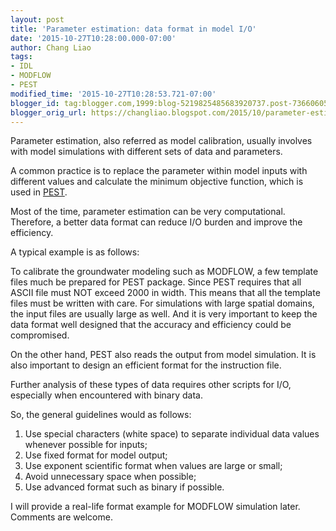 ```yaml
---
layout: post
title: 'Parameter estimation: data format in model I/O'
date: '2015-10-27T10:28:00.000-07:00'
author: Chang Liao
tags:
- IDL
- MODFLOW
- PEST
modified_time: '2015-10-27T10:28:53.721-07:00'
blogger_id: tag:blogger.com,1999:blog-5219825485683920737.post-7366060579307215119
blogger_orig_url: https://changliao.blogspot.com/2015/10/parameter-estimation-02.html
---
```


Parameter estimation, also referred as model calibration, usually involves 
with model simulations with different sets of data and parameters. 

A common practice is to replace the parameter within model inputs with 
different values and calculate the minimum objective function, which is used 
in [PEST](http://www.pesthomepage.org/). 

Most of the time, parameter estimation can be very computational. Therefore, a 
better data format can reduce I/O burden and improve the efficiency. 

A typical example is as follows: 

To calibrate the groundwater modeling such as MODFLOW, a few template files 
much be prepared for PEST package. Since PEST requires that all ASCII file 
must NOT exceed 2000 in width. This means that all the template files must be 
written with care. 
For simulations with large spatial domains, the input files are usually large 
as well. And it is very important to keep the data format well designed that 
the accuracy and efficiency could be compromised. 

On the other hand, PEST also reads the output from model simulation. It is 
also important to design an efficient format for the instruction file. 

Further analysis of these types of data requires other scripts for I/O, 
especially when encountered with binary data. 

So, the general guidelines would as follows: 

1. Use special characters (white space) to separate individual data values 
whenever possible for inputs; 
1. Use fixed format for model output; 
1. Use exponent scientific format when values are large or small; 
1. Avoid unnecessary space when possible; 
1. Use advanced format such as binary if possible. 
<div>I will provide a real-life format example for MODFLOW simulation 
later.<div>Comments are welcome. 